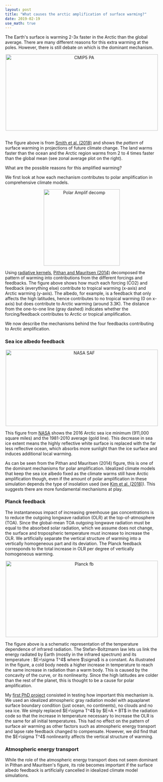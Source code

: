 ```yaml
---
layout: post
title: "What causes the arctic amplification of surface warming?"
date: 2019-02-19
use_math: true
---
```


<p>The Earth's surface is warming 2-3x faster in the Arctic than the global average. There are many different reasons for this extra warming at the poles. However, there is still debate on which is the dominant mechanism.</p>

<div style="text-align:center"><img src="https://micamus.github.io/images/cmip5_PA.png" alt="CMIP5 PA" style="width:500px;height:250px;" class="center"></div>
<br />

<p>The figure above is from <a href='http://www.cgd.ucar.edu/staff/cdeser/docs/submitted.smith.pamip.mar18.pdf'>Smith et al. (2018)</a> and shows the <i>pattern</i> of surface warming in projections of future climate change. The land warms faster than the ocean and the Arctic region warms from 2 to 4 times faster than the global mean (see zonal average plot on the right). </p>

<p>What are the possible reasons for this amplified warming?</p>

<p>We first look at how each mechanism contributes to polar amplification in comprehensive climate models.</p>

<div style="text-align:center"><img src="https://micamus.github.io/images/pm14.png" alt="Polar Amplif decomp" style="width:250px;height:250px;" class="center"></div>

<p>Using <a href='https://climatedataguide.ucar.edu/climate-data/radiative-kernels-climate-models'>radiative kernels</a>, <a href='https://www.nature.com/articles/ngeo2071'>Pithan and Mauritsen (2014)</a> decomposed the pattern of warming into contributions from the different forcings and feedbacks. The figure above shows how much each forcing (CO2) and feedback (everything else) contribute to tropical warming (x-axis) and Arctic warming (y-axis). The albedo, for example, is a feedback that only affects the high latitudes, hence contributes to no tropical warming (0 on x-axis) but does contribute to Arctic warming (around 3.3K). The distance from the one-to-one line (gray dashed) indicates whether the forcing/feedback contributes to Arctic or tropical amplification.</p>

<p>We now describe the mechanisms behind the four feedbacks contributing to Arctic amplification.</p>

<h3>Sea ice albedo feedback</h3>

<div style="text-align:center"><img src="https://micamus.github.io/images/SAF.jpg" alt="NASA SAF" style="width:500px;height:250px;" class="center"></div>

<p>This figure from <a href='https://svs.gsfc.nasa.gov/12277'>NASA</a> shows the 2016 Arctic sea ice minimum (911,000 square miles) and the 1981-2010 average (gold line). This decrease in sea ice extent means the highly reflective white surface is replaced with the far less reflective ocean, which absorbs more sunlight than the ice surface and induces additional local warming.</p>

<p>As can be seen from the Pithan and Mauritsen (2014) figure, this is one of the dominant mechanisms for polar amplification. Idealized climate models that keep the sea ice albedo fixed as the climate warms still have Arctic amplification though, even if the amount of polar amplification in these simulation depends the type of insolation used (see <a href='https://journals.ametsoc.org/doi/full/10.1175/JCLI-D-17-0627.1'>Kim et al. (2018)</a>). This suggests there are more fundamental mechanisms at play.</p>

<h3>Planck feedback</h3>

<p>The instantaneous impact of increasing greenhouse gas concentrations is to reduce the outgoing longwave radiation (OLR) at the top-of-atmosphere (TOA). Since the global-mean TOA outgoing longwave radiation must be equal to the absorbed solar radiation, which we assume does not change, the surface and tropospheric temperature must increase to increase the OLR. We artificially separate the vertical structure of warming into a vertically homogeneous part and its deviation. The Planck feedback corresponds to the total increase in OLR per degree of vertically homogeneous warming.</p>

<div style="text-align:center"><img src="https://micamus.github.io/images/planck_fb.png" alt="Planck fb" style="width:500px;height:250px;" class="center"></div>

<p>The figure above is a schematic representation of the temperature dependence of infrared radiation. The Stefan-Boltzmann law lets us link the energy radiated by Earth (mostly in the infrared spectrum) and its temperature : $E=\sigma T^4$ where $\sigma$ is a constant. As illustrated in the figure, a cold body needs a higher increase in temperature to reach the same increase in radiation than a warm body. This is caused by the concavity of the curve, or its nonlinearity. Since the high latitudes are colder than the rest of the planet, this is thought to be a cause for polar amplification.</p>

<p>My <a href='https://journals.ametsoc.org/doi/10.1175/JCLI-D-17-0603.1'>first PhD project</a> consisted in testing how important this mechanism is. We used an idealized atmospheric gray radiation model with aquaplanet surface boundary condition (just ocean, no continents), no clouds and no sea ice. We simply replaced $E=\sigma T^4$ by $E=A + BT$ in the radiation code so that the increase in temperature necessary to increase the OLR is the same for all initial temperatures. This had no effect on the pattern of surface air warming as other factors such as atmospheric energy transport and lapse rate feedback changed to compensate. However, we did find that the $E=\sigma T^4$ nonlinearity affects the vertical structure of warming.</p>

<h3>Atmospheric energy transport</h3>

<p>While the role of the atmospheric energy transport does not seem dominant in Pithan and Mauritsen's figure, its role becomes important if the surface albedo feedback is artificially cancelled in idealized climate model simulations.</p>